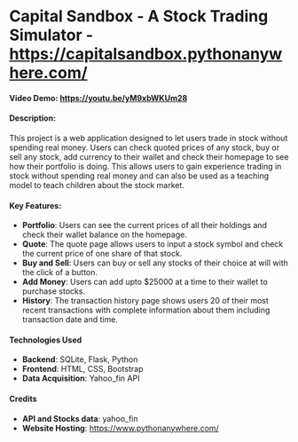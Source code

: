 # Capital Sandbox - A Stock Trading Simulator - https://capitalsandbox.pythonanywhere.com/
#### Video Demo:  https://youtu.be/yM9xbWKUm28


#### Description: 
This project is a web application designed to let users trade in stock without spending real money. Users can check quoted prices of any stock, buy or sell any stock, add currency to their wallet and check their homepage to see how their portfolio is doing. This allows users to gain experience trading in stock without spending real money and can also be used as a teaching model to teach children about the stock market.


#### Key Features:
- **Portfolio**: Users can see the current prices of all their holdings and check their wallet balance on the homepage.
- **Quote**: The quote page allows users to input a stock symbol and check the current price of one share of that stock.
- **Buy and Sell**: Users can buy or sell any stocks of their choice at will with the click of a button.
- **Add Money**: Users can add upto $25000 at a time to their wallet to purchase stocks.
- **History**: The transaction history page shows users 20 of their most recent transactions with complete information about them including transaction date and time.


#### Technologies Used

- **Backend**: SQLite, Flask, Python
- **Frontend**: HTML, CSS, Bootstrap
- **Data Acquisition**: Yahoo_fin API


#### Credits
- **API and Stocks data**: yahoo_fin
- **Website Hosting**: https://www.pythonanywhere.com/